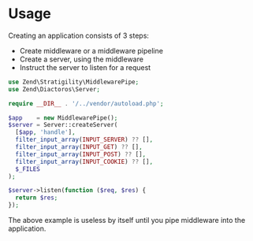 # Usage

Creating an application consists of 3 steps:

- Create middleware or a middleware pipeline
- Create a server, using the middleware
- Instruct the server to listen for a request

```php
use Zend\Stratigility\MiddlewarePipe;
use Zend\Diactoros\Server;

require __DIR__ . '/../vendor/autoload.php';

$app    = new MiddlewarePipe();
$server = Server::createServer(
  [$app, 'handle'],
  filter_input_array(INPUT_SERVER) ?? [],
  filter_input_array(INPUT_GET) ?? [],
  filter_input_array(INPUT_POST) ?? [],
  filter_input_array(INPUT_COOKIE) ?? [],
  $_FILES
);

$server->listen(function ($req, $res) {
  return $res;
});
```

The above example is useless by itself until you pipe middleware into the application.
